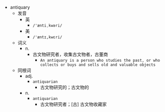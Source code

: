 - antiquary
  - 发音
    - 英
      - `/'æntiˌkwəri/`
    - 美
      - `/'æntɪ,kwɛri/`
  - 词义
    - n.
      - 古文物研究者，收集古文物者，古董商
        - `An antiquary is a person who studies the past, or who collects or buys and sells old and valuable objects`
  - 同根词
    - adj.
      - `antiquarian`
        - 古文物研究的；古文物的
    - n.
      - `antiquarian`
        - 古文物研究者；[古] 古文物收藏家
